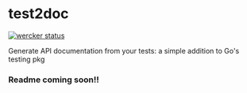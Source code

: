 # test2doc

[![wercker status](https://app.wercker.com/status/fd0bda35af1bdd28e08eee90783127c2/m "wercker status")](https://app.wercker.com/project/bykey/fd0bda35af1bdd28e08eee90783127c2)

Generate API documentation from your tests: a simple addition to Go's testing pkg

### Readme coming soon!!
